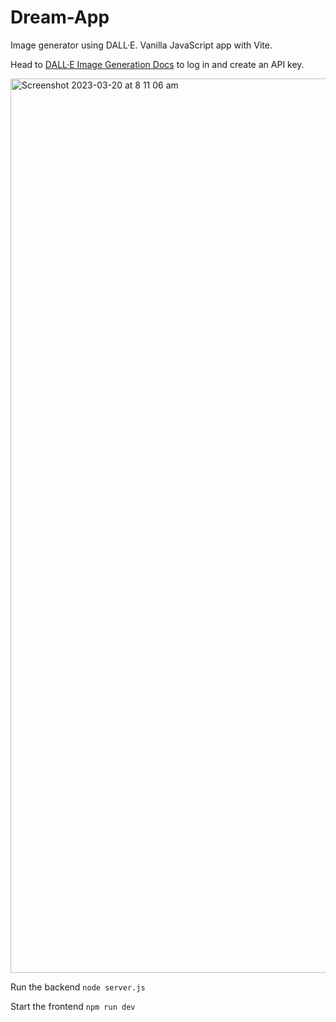 # Dream-App
Image generator using DALL·E. Vanilla JavaScript app with Vite. 

Head to [DALL·E Image Generation Docs](https://platform.openai.com/docs/guides/images) to log in and create an API key.

<img width="1431" alt="Screenshot 2023-03-20 at 8 11 06 am" src="https://user-images.githubusercontent.com/64296934/226213060-d9011089-aa24-4675-8ecd-c68f47065d68.png">

Run the backend
`node server.js`

Start the frontend
`npm run dev`
